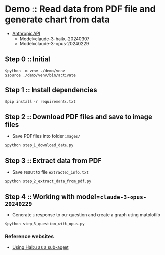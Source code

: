 # Demo :: Read data from PDF file and generate chart from data
* [Anthropic API](https://docs.anthropic.com/en/docs/about-claude/models)
  * Model=claude-3-haiku-20240307
  * Model=claude-3-opus-20240229

## Step 0 :: Initial
```
$python -m venv ./demo/venv
$source ./demo/venv/bin/activate
```

## Step 1 :: Install dependencies
```
$pip install -r requirements.txt
```

## Step 2 :: Download PDF files and save to image files
* Save PDF files into folder `images/`
```
$python step_1_download_data.py
```

## Step 3 :: Extract data from PDF
* Save result to file `extracted_info.txt`
```
$python step_2_extract_data_from_pdf.py
```

## Step 4 :: Working with model=`claude-3-opus-20240229`
* Generate a response to our question and create a graph using matplotlib
```
$python step_3_question_with_opus.py
```


### Reference websites
* [Using Haiku as a sub-agent](https://github.com/anthropics/anthropic-cookbook/blob/main/multimodal/using_sub_agents.ipynb)
